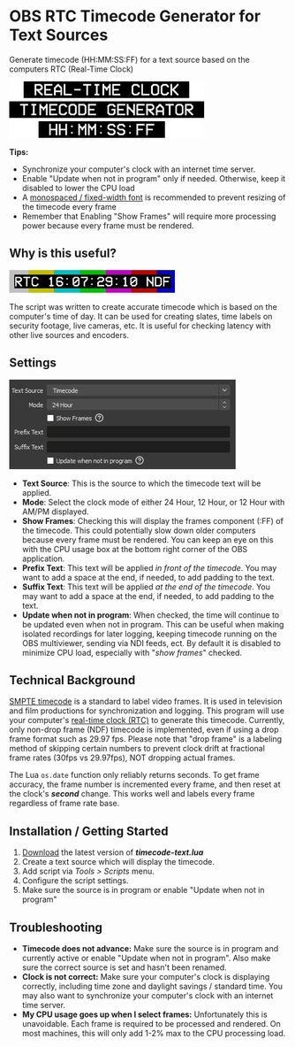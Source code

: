 # OBS RTC Timecode Generator for Text Sources 

Generate timecode (HH:MM:SS:FF) for a text source based on the computers RTC (Real-Time Clock)

![RTC TCG Script Logo](docs/logo-large.png?raw=true)

**Tips:**

* Synchronize your computer's clock with an internet time server.
* Enable "Update when not in program" only if needed. Otherwise, keep it disabled to lower the CPU load
* A [monospaced / fixed-width font](https://en.wikipedia.org/wiki/Monospaced_font) is recommended to prevent resizing of the timecode every frame
* Remember that Enabling "Show Frames" will require more processing power because every frame must be rendered.

## Why is this useful?

![Timecode Demo](docs/tc-animation.gif?raw=true)

The script was written to create accurate timecode which is based on the computer's time of day.  It can be used for creating slates, time labels on security footage, live cameras, etc. It is useful for checking latency with other live sources and encoders.

## Settings

![Settings Screenshot](docs/settings.png?raw=true)

* **Text Source**: This is the source to which the timecode text will be applied.
* **Mode**: Select the clock mode of either 24 Hour, 12 Hour, or 12 Hour with AM/PM displayed.
* **Show Frames**: Checking this will display the frames component (:FF) of the timecode. This could potentially slow down older computers because every frame must be rendered. You can keep an eye on this with the CPU usage box at the bottom right corner of the OBS application.
* **Prefix Text**: This text will be applied *in front of the timecode*. You may want to add a space at the end, if needed, to add padding to the text.
* **Suffix Text**: This text will be applied *at the end of the timecode*.  You may want to add a space at the end, if needed, to add padding to the text.
* **Update when not in program**: When checked, the time will continue to be updated even when not in program. This can be useful when making isolated recordings for later logging, keeping timecode running on the OBS multiviewer, sending via NDI feeds, ect. By default it is disabled to minimize CPU load, especially with "*show frames*" checked.

## Technical Background

[SMPTE timecode](https://en.wikipedia.org/wiki/SMPTE_timecode) is a standard to label video frames. It is used in television and film productions for synchronization and logging. This program will use your computer's [real-time clock (RTC)](https://en.wikipedia.org/wiki/Real-time_clock) to generate this timecode. Currently, only non-drop frame (NDF) timecode is implemented, even if using a drop frame format such as 29.97 fps. Please note that "drop frame" is a labeling method of skipping certain numbers to prevent clock drift at fractional frame rates (30fps vs 29.97fps), NOT dropping actual frames.

The Lua `os.date` function only reliably returns seconds.  To get frame accuracy, the frame number is incremented every frame, and then reset at the clock's ***second*** change.  This works well and labels every frame regardless of frame rate base.

## Installation / Getting Started

1. [Download](https://github.com/spessoni/obs-timecode-text/releases) the latest version of  ***timecode-text.lua***
3. Create a text source which will display the timecode.
2. Add script via *Tools > Scripts* menu.
3. Configure the script settings.
4. Make sure the source is in program or enable "Update when not in program"

## Troubleshooting

* **Timecode does not advance:** Make sure the source is in program and currently active or enable "Update when not in program". Also make sure the correct source is set and hasn't been renamed.
* **Clock is not correct:** Make sure your computer's clock is displaying correctly, including time zone and daylight savings / standard time. You may also want to synchronize your computer's clock with an internet time server.
* **My CPU usage goes up when I select frames:** Unfortunately this is unavoidable. Each frame is required to be processed and rendered. On most machines, this will only add 1-2% max to the CPU processing load.
